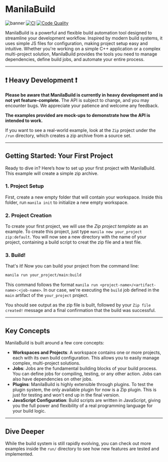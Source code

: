 # ManilaBuild
![banner](./assets/banner.png)
[![CI](https://github.com/iamshiron/ManilaBuild/actions/workflows/ci.yml/badge.svg?branch=main)](https://github.com/iamshiron/ManilaBuild/actions/workflows/ci.yml)
[![Code Quality](https://github.com/iamshiron/ManilaBuild/actions/workflows/code-quality.yml/badge.svg?branch=main)](https://github.com/iamshiron/ManilaBuild/actions/workflows/code-quality.yml)

ManilaBuild is a powerful and flexible build automation tool designed to streamline your development workflow. Inspired by modern build systems, it uses simple JS files for configuration, making project setup easy and intuitive. Whether you're working on a simple C++ application or a complex multi-project solution, ManilaBuild provides the tools you need to manage dependencies, define build jobs, and automate your entire process.

-----

## ❗ Heavy Development ❗

**Please be aware that ManilaBuild is currently in heavy development and is not yet feature-complete.** The API is subject to change, and you may encounter bugs. We appreciate your patience and welcome any feedback.

**The examples provided are mock-ups to demonstrate how the API is intended to work.**

If you want to see a real-world example, look at the `Zip` project under the `/run` directory, which creates a zip archive from a source set.

-----

## Getting Started: Your First Project

Ready to dive in? Here’s how to set up your first project with ManilaBuild. This example will create a simple zip archive.

### 1. Project Setup

First, create a new empty folder that will contain your workspace.
Inside this folder, run `manila init` to initialize a new empty workspace.

### 2. Project Creation

To create your first project, we will use the *Zip project template* as an example.
To create this project, just type `manila new your_project zip:default`.
You will now see a new directory with the name of your project, containing a build script to creat the zip file and a test file.

### 3. Build!

That's it! Now you can build your project from the command line:

```bash
manila run your_project/main:build
```

This command follows the format `manila run <project-name>/<artifact-name>:<job-name>`. In our case, we're executing the `build` job defined in the `main` artifact of the `your_project` project.

You should see output as the zip file is built, followed by your `Zip file created!` message and a final confirmation that the build was successful.

-----

## Key Concepts

ManilaBuild is built around a few core concepts:

  * **Workspaces and Projects**: A workspace contains one or more projects, each with its own build configuration. This allows you to easily manage complex, multi-project solutions.
  * **Jobs**: Jobs are the fundamental building blocks of your build process. You can define jobs for compiling, testing, or any other action. Jobs can also have dependencies on other jobs.
  * **Plugins**: ManilaBuild is highly extensible through plugins. To test the plugin system, the only available plugin for now is a Zip plugin. This is just for testing and won't end up in the final version.
  * **JavaScript Configuration**: Build scripts are written in JavaScript, giving you the full power and flexibility of a real programming language for your build logic.

-----

## Dive Deeper

While the build system is still rapidly evolving, you can check out more examples inside the `run/` directory to see how new features are tested and implemented.
